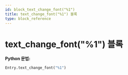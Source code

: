 ```yaml
---
id: block_text_change_font("%1")
title: text_change_font("%1") 블록
type: block_reference
---
```


# text_change_font("%1") 블록

**Python 문법:**
```python
Entry.text_change_font("%1")
```

